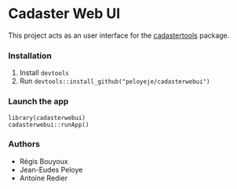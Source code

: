 # Cadaster Web UI

This project acts as an user interface for the [cadastertools](https://github.com/peloyeje/cadastertools) package.

### Installation

1. Install `devtools`
2. Run `devtools::install_github("peloyeje/cadasterwebui")`

### Launch the app

```
library(cadasterwebui)
cadasterwebui::runApp()
```

### Authors

- Régis Bouyoux
- Jean-Eudes Peloye
- Antoine Redier
